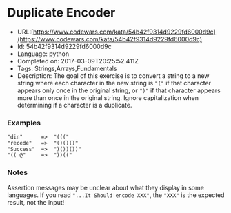 # Duplicate Encoder

 - URL:[https://www.codewars.com/kata/54b42f9314d9229fd6000d9c](https://www.codewars.com/kata/54b42f9314d9229fd6000d9c)
 - Id: 54b42f9314d9229fd6000d9c
 - Language: python
 - Completed on: 2017-03-09T20:25:52.411Z
 - Tags: Strings,Arrays,Fundamentals
 - Description:
The goal of this exercise is to convert a string to a new string where each character in the new string is `"("` if that character appears only once in the original string, or `")"` if that character appears more than once in the original string. Ignore capitalization when determining if a character is a duplicate.

### Examples

```
"din"      =>  "((("
"recede"   =>  "()()()"
"Success"  =>  ")())())"
"(( @"     =>  "))((" 
```

### Notes

Assertion messages may be unclear about what they display in some languages. If you read `"...It Should encode XXX"`, the `"XXX"` is the expected result, not the input!
